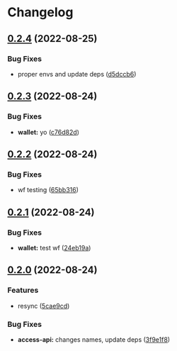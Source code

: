 # Changelog

## [0.2.4](https://github.com/web3-storage/ucan-protocol/compare/wallet-v0.2.3...wallet-v0.2.4) (2022-08-25)


### Bug Fixes

* proper envs and update deps ([d5dccb6](https://github.com/web3-storage/ucan-protocol/commit/d5dccb6e9c23b5ddbdffa4c67c04d195524b38f2))

## [0.2.3](https://github.com/web3-storage/ucan-protocol/compare/wallet-v0.2.2...wallet-v0.2.3) (2022-08-24)


### Bug Fixes

* **wallet:** yo ([c76d82d](https://github.com/web3-storage/ucan-protocol/commit/c76d82deb561527163d17664973318648e351097))

## [0.2.2](https://github.com/web3-storage/ucan-protocol/compare/wallet-v0.2.1...wallet-v0.2.2) (2022-08-24)


### Bug Fixes

* wf testing ([65bb316](https://github.com/web3-storage/ucan-protocol/commit/65bb31671f2e7475a0c7a353e5cbb8ba07855ddb))

## [0.2.1](https://github.com/web3-storage/ucan-protocol/compare/wallet-v0.2.0...wallet-v0.2.1) (2022-08-24)


### Bug Fixes

* **wallet:** test wf ([24eb19a](https://github.com/web3-storage/ucan-protocol/commit/24eb19a6d141ee0e74dac005560e055abc051181))

## [0.2.0](https://github.com/web3-storage/ucan-protocol/compare/wallet-v0.1.0...wallet-v0.2.0) (2022-08-24)


### Features

* resync ([5cae9cd](https://github.com/web3-storage/ucan-protocol/commit/5cae9cd55cfcc06046eb23a2f33931299dd07ff5))


### Bug Fixes

* **access-api:** changes names, update deps ([3f9e1f8](https://github.com/web3-storage/ucan-protocol/commit/3f9e1f800728f57a9b194154c1b2e0133aa5bca4))

